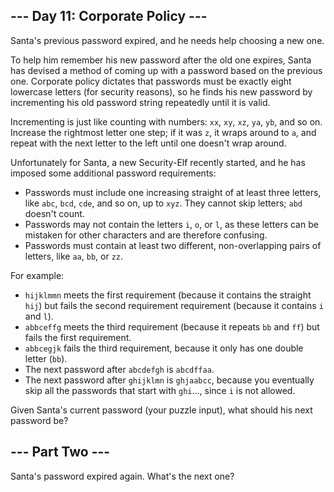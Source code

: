 ## --- Day 11: Corporate Policy ---

Santa's previous password expired, and he needs help choosing a new one.

To help him remember his new password after the old one expires, Santa has devised a method of coming up with a password based on the previous one. Corporate policy dictates that passwords must be exactly eight lowercase letters (for security reasons), so he finds his new password by incrementing his old password string repeatedly until it is valid.

Incrementing is just like counting with numbers: `xx`, `xy`, `xz`, `ya`, `yb`, and so on. Increase the rightmost letter one step; if it was `z`, it wraps around to `a`, and repeat with the next letter to the left until one doesn't wrap around.

Unfortunately for Santa, a new Security-Elf recently started, and he has imposed some additional password requirements:

 - Passwords must include one increasing straight of at least three letters, like `abc`, `bcd`, `cde`, and so on, up to `xyz`. They cannot skip letters; `abd` doesn't count.
 - Passwords may not contain the letters `i`, `o`, or `l`, as these letters can be mistaken for other characters and are therefore confusing.
 - Passwords must contain at least two different, non-overlapping pairs of letters, like `aa`, `bb`, or `zz`.

For example:

 - `hijklmmn` meets the first requirement (because it contains the straight `hij`) but fails the second requirement requirement (because it contains `i` and `l`).
 - `abbceffg` meets the third requirement (because it repeats `bb` and `ff`) but fails the first requirement.
 - `abbcegjk` fails the third requirement, because it only has one double letter (`bb`).
 - The next password after `abcdefgh` is `abcdffaa`.
 - The next password after `ghijklmn` is `ghjaabcc`, because you eventually skip all the passwords that start with `ghi`..., since `i` is not allowed.

Given Santa's current password (your puzzle input), what should his next password be?

## --- Part Two ---

Santa's password expired again. What's the next one?
